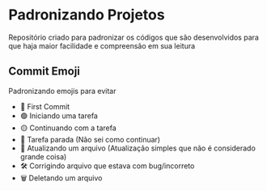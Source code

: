 <h1>Padronizando Projetos</h1>

<p>Repositório criado para padronizar os códigos que são desenvolvidos para que haja maior facilidade e compreensão em sua leitura<p>

<h2>Commit Emoji</h2>
<p>Padronizando emojis para evitar </p>
<ul>
    <li>🏁 First Commit</li>
    <li>🟢 Iniciando uma tarefa</li>
    <li>🟡 Continuando com a tarefa</li>
    <li>🔴 Tarefa parada (Não sei como continuar)</li>
    <li>🔄 Atualizando um arquivo (Atualização simples que não é considerado grande coisa)</li>    
    <li>🛠 Corrigindo arquivo que estava com bug/incorreto</li>    
    <li>🗑 Deletando um arquivo</li>    

</ul>
